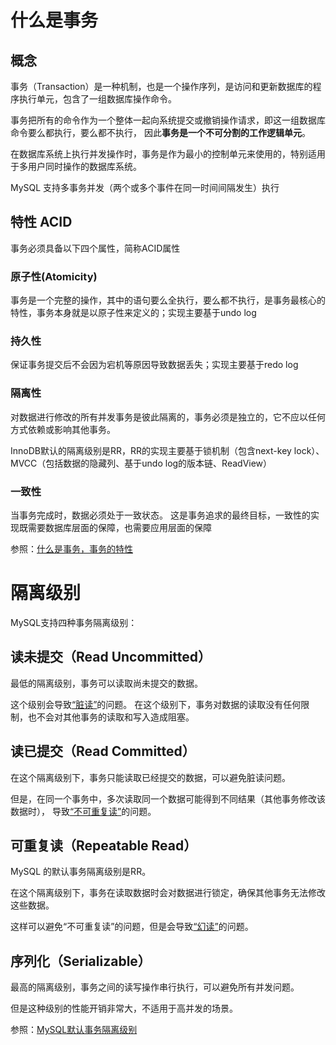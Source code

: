 # 什么是事务

## 概念

事务（Transaction）是一种机制，也是一个操作序列，是访问和更新数据库的程序执行单元，包含了一组数据库操作命令。

事务把所有的命令作为一个整体一起向系统提交或撤销操作请求，即这一组数据库命令要么都执行，要么都不执行，
因此**事务是一个不可分割的工作逻辑单元**。

在数据库系统上执行并发操作时，事务是作为最小的控制单元来使用的，特别适用于多用户同时操作的数据库系统。

MySQL 支持多事务并发（两个或多个事件在同一时间间隔发生）执行

## 特性 ACID
事务必须具备以下四个属性，简称ACID属性

### 原子性(Atomicity)

事务是一个完整的操作，其中的语句要么全执行，要么都不执行，是事务最核心的特性，事务本身就是以原子性来定义的；实现主要基于undo log

### 持久性

保证事务提交后不会因为宕机等原因导致数据丢失；实现主要基于redo log

### 隔离性

对数据进行修改的所有并发事务是彼此隔离的，事务必须是独立的，它不应以任何方式依赖或影响其他事务。

InnoDB默认的隔离级别是RR，RR的实现主要基于锁机制（包含next-key lock）、
MVCC（包括数据的隐藏列、基于undo log的版本链、ReadView）

### 一致性

当事务完成时，数据必须处于一致状态。 这是事务追求的最终目标，一致性的实现既需要数据库层面的保障，也需要应用层面的保障

参照：[什么是事务，事务的特性](https://blog.csdn.net/m0_71188683/article/details/127957059)

# 隔离级别

MySQL支持四种事务隔离级别：

## 读未提交（Read Uncommitted）

最低的隔离级别，事务可以读取尚未提交的数据。

这个级别会导致[“脏读”](./并发读的三类问题.MD#脏读-dirty-read)的问题。
在这个级别下，事务对数据的读取没有任何限制，也不会对其他事务的读取和写入造成阻塞。

## 读已提交（Read Committed）

在这个隔离级别下，事务只能读取已经提交的数据，可以避免脏读问题。

但是，在同一个事务中，多次读取同一个数据可能得到不同结果（其他事务修改该数据时），
导致[“不可重复读”](./并发读的三类问题.MD#不可重复读-non-repeatable-read)的问题。

## 可重复读（Repeatable Read）

MySQL 的默认事务隔离级别是RR。

在这个隔离级别下，事务在读取数据时会对数据进行锁定，确保其他事务无法修改这些数据。

这样可以避免“不可重复读”的问题，但是会导致[“幻读”](./并发读的三类问题.MD#幻读-phantom-read)的问题。

## 序列化（Serializable）

最高的隔离级别，事务之间的读写操作串行执行，可以避免所有并发问题。

但是这种级别的性能开销非常大，不适用于高并发的场景。

参照：[MySQL默认事务隔离级别](https://baijiahao.baidu.com/s?id=1764959949515557916&wfr=spider&for=pc)
